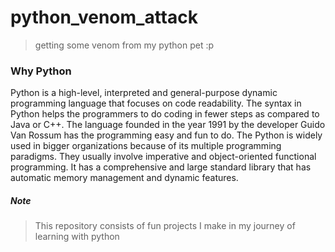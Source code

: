 # python_venom_attack
> getting some venom from my python pet :p

### Why Python

Python is a high-level, interpreted and general-purpose dynamic programming language that focuses on code readability. The syntax in Python helps the programmers to do coding in fewer steps as compared to Java or C++. The language founded in the year 1991 by the developer Guido Van Rossum has the programming easy and fun to do. The Python is widely used in bigger organizations because of its multiple programming paradigms. They usually involve imperative and object-oriented functional programming. It has a comprehensive and large standard library that has automatic memory management and dynamic features.

##### Note

> This repository consists of fun projects I make in my journey of learning with python